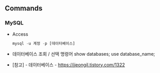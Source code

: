 ## Commands

### MySQL

* Access
  ``` sql
  mysql -u 계정 -p [데이터베이스]
  ```
  
* 데이터베이스 조회 / 선택 명령어
  show databases;
  use database_name;






* [참고]
  *-* 데이터베이스 - https://jjeongil.tistory.com/1322 <br>